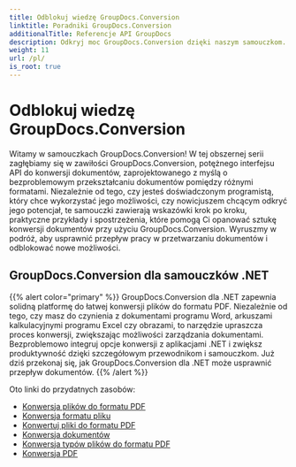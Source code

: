 ```yaml
---
title: Odblokuj wiedzę GroupDocs.Conversion
linktitle: Poradniki GroupDocs.Conversion
additionalTitle: Referencje API GroupDocs
description: Odkryj moc GroupDocs.Conversion dzięki naszym samouczkom. Dowiedz się, jak bez wysiłku konwertować dokumenty między formatami, aby zapewnić płynną integrację przepływu pracy.
weight: 11
url: /pl/
is_root: true
---
```


# Odblokuj wiedzę GroupDocs.Conversion


Witamy w samouczkach GroupDocs.Conversion! W tej obszernej serii zagłębiamy się w zawiłości GroupDocs.Conversion, potężnego interfejsu API do konwersji dokumentów, zaprojektowanego z myślą o bezproblemowym przekształcaniu dokumentów pomiędzy różnymi formatami. Niezależnie od tego, czy jesteś doświadczonym programistą, który chce wykorzystać jego możliwości, czy nowicjuszem chcącym odkryć jego potencjał, te samouczki zawierają wskazówki krok po kroku, praktyczne przykłady i spostrzeżenia, które pomogą Ci opanować sztukę konwersji dokumentów przy użyciu GroupDocs.Conversion. Wyruszmy w podróż, aby usprawnić przepływ pracy w przetwarzaniu dokumentów i odblokować nowe możliwości.

## GroupDocs.Conversion dla samouczków .NET
{{% alert color="primary" %}}
GroupDocs.Conversion dla .NET zapewnia solidną platformę do łatwej konwersji plików do formatu PDF. Niezależnie od tego, czy masz do czynienia z dokumentami programu Word, arkuszami kalkulacyjnymi programu Excel czy obrazami, to narzędzie upraszcza proces konwersji, zwiększając możliwości zarządzania dokumentami. Bezproblemowo integruj opcje konwersji z aplikacjami .NET i zwiększ produktywność dzięki szczegółowym przewodnikom i samouczkom. Już dziś przekonaj się, jak GroupDocs.Conversion dla .NET może usprawnić przepływ dokumentów.
{{% /alert %}}

Oto linki do przydatnych zasobów:
 
- [Konwersja plików do formatu PDF](./net/file-conversion-to-pdf/)
- [Konwersja formatu pliku](./net/file-format-conversion-tutorials/)
- [Konwertuj pliki do formatu PDF](./net/convert-files-to-pdf/)
- [Konwersja dokumentów](./net/document-conversion/)
- [Konwersja typów plików do formatu PDF](./net/converting-file-types-to-pdf/)
- [Konwersja PDF](./net/pdf-conversion/)